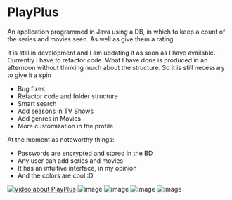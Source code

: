 # PlayPlus
An application programmed in Java using a DB, in which to keep a count of the series and movies seen. As well as give them a rating

It is still in development and I am updating it as soon as I have available. Currently I have to refactor code. What I have done is produced in an afternoon without thinking much about the structure. So it is still necessary to give it a spin

- Bug fixes
- Refactor code and folder structure
- Smart search
- Add seasons in TV Shows
- Add genres in Movies
- More customization in the profile

At the moment as noteworthy things:
- Passwords are encrypted and stored in the BD
- Any user can add series and movies
- It has an intuitive interface, in my opinion
- And the colors are cool :D

[![Video about PlayPlus](https://img.youtube.com/vi/okPXYuJHSi8/0.jpg)](https://youtu.be/okPXYuJHSi8)
![image](https://user-images.githubusercontent.com/101841460/201799055-e0fe0d81-20fc-4315-a7c2-03327e505b86.png)
![image](https://user-images.githubusercontent.com/101841460/201799114-923002ff-e9b9-47dd-b139-e258bd39991e.png)
![image](https://user-images.githubusercontent.com/101841460/201799167-0828e4a0-5ee5-4cc0-87a5-a8c2c3dd3625.png)
![image](https://user-images.githubusercontent.com/101841460/201799202-0763ef08-c2c0-4bf8-b6c2-8038cfe9e6e3.png)
